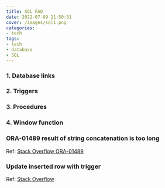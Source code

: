```yaml
---
title: SQL FAQ
date: 2022-07-09 21:50:31
cover: /images/sql1.png
categories:
- tech
tags:
- tech
- database
- SQL
---
```

### 1. Database links

### 2. Triggers

### 3. Procedures

### 4. Window function


### ORA-01489 result of string concatenation is too long
Ref: [Stack Overflow ORA-01489](https://stackoverflow.com/questions/29776035/oracle-ora-01489-result-of-string-concatenation-is-too-long)

### Update inserted row with trigger
Ref: [Stack Overflow](https://stackoverflow.com/questions/45313561/update-inserted-row-with-trigger)